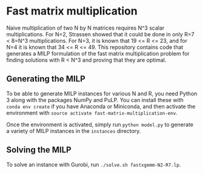 # Fast matrix multiplication

Naive multiplication of two N by N matrices requires N^3 scalar multiplications. For N=2, Strassen showed that it could be done in only R=7 < 8=N^3 multiplications. For N=3, it is known that 19 <= R <= 23, and for N=4 it is known that 34 <= R <= 49. This repository contains code that generates a MILP formulation of the fast matrix multiplication problem for finding solutions with R < N^3 and proving that they are optimal.

## Generating the MILP

To be able to generate MILP instances for various N and R, you need Python 3 along with the packages NumPy and PuLP. You can install these with `conda env create` if you have Anaconda or Miniconda, and then activate the environment with `source activate fast-matrix-multiplication-env`.

Once the environment is activated, simply run `python model.py` to generate a variety of MILP instances in the `instances` directory.

## Solving the MILP

To solve an instance with Gurobi, run `./solve.sh fastxgemm-N2-R7.lp`.
